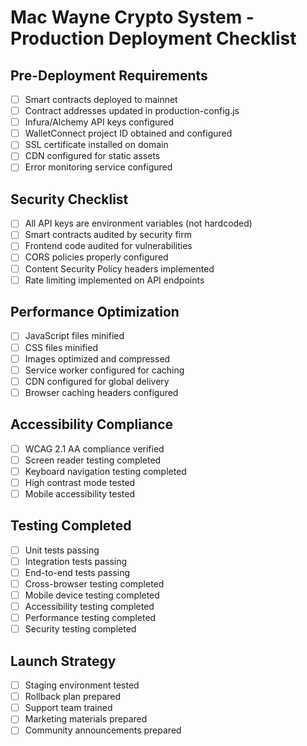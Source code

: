 ﻿# Mac Wayne Crypto System - Production Deployment Checklist

## Pre-Deployment Requirements
- [ ] Smart contracts deployed to mainnet
- [ ] Contract addresses updated in production-config.js
- [ ] Infura/Alchemy API keys configured
- [ ] WalletConnect project ID obtained and configured
- [ ] SSL certificate installed on domain
- [ ] CDN configured for static assets
- [ ] Error monitoring service configured

## Security Checklist
- [ ] All API keys are environment variables (not hardcoded)
- [ ] Smart contracts audited by security firm
- [ ] Frontend code audited for vulnerabilities
- [ ] CORS policies properly configured
- [ ] Content Security Policy headers implemented
- [ ] Rate limiting implemented on API endpoints

## Performance Optimization
- [ ] JavaScript files minified
- [ ] CSS files minified
- [ ] Images optimized and compressed
- [ ] Service worker configured for caching
- [ ] CDN configured for global delivery
- [ ] Browser caching headers configured

## Accessibility Compliance
- [ ] WCAG 2.1 AA compliance verified
- [ ] Screen reader testing completed
- [ ] Keyboard navigation testing completed
- [ ] High contrast mode tested
- [ ] Mobile accessibility tested

## Testing Completed
- [ ] Unit tests passing
- [ ] Integration tests passing
- [ ] End-to-end tests passing
- [ ] Cross-browser testing completed
- [ ] Mobile device testing completed
- [ ] Accessibility testing completed
- [ ] Performance testing completed
- [ ] Security testing completed

## Launch Strategy
- [ ] Staging environment tested
- [ ] Rollback plan prepared
- [ ] Support team trained
- [ ] Marketing materials prepared
- [ ] Community announcements prepared
